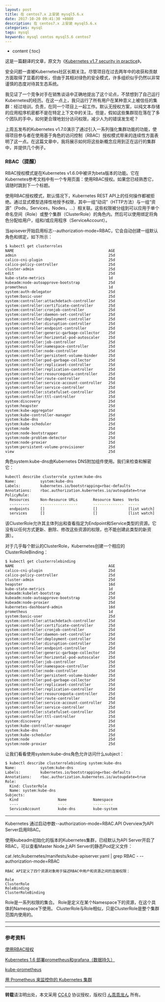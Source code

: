 ```yaml
---
layout: post
title: 在 centos7.x 上安装 mysql5.6.x
date: 2017-10-20 09:41:30 +0800
description: 在 centos7.x 上安装 mysql5.6.x
categories: mysql
tags: mysql
keywords: mysql centos mysql5.6 centos7
---
```


* content
{:toc}

这是一篇翻译的文章，原文为《[Kubernetes v1.7 security in practice](https://acotten.com/post/kube17-security)》。




安全问题一直被Kubernetes社区长期关注。尽管项目在过去两年中的收获和贡献方面取得了显着的增长，但由于其相对绿色的安全模式，许多组织似乎仍然以非常谨慎的态度对待其生态系统。

我见证了一个竞争对手在销售谈话中正确地提出了这个论点，不禁想到了自己运行Kubernetes的经历。在这一点上，我只运行了所有用户在某种意义上被信任的集群：经过培训，负责，在同一个项目上一起工作。默认无授权方案，以纯文本存储的应用程序机密都不是在特定上下文中的关注。但是，假如这些集群现在落在了多个团队的手中，如何更合理地划分访问权限，减少人为的错误发生呢？

上周五发布的Kubernetes v1.7.0演示了通过引入一系列强化集群功能的功能，使得项目参与者在使用基于角色的访问控制（RBAC）授权模式带来的连续性方面表明了这一点。在这篇文章中，我将展示如何将这些新概念应用到正在运行的集群中，并提供几个例子。

### RBAC（提醒）

RBAC授权模式是在Kubernetes v1.6.0中被评为beta版本的功能。它在Kubernetes参考文档中有一个专用页面：使用RBAC授权。如果您已经熟悉它，请随时跳到下一个标题。

使用RBAC授权模式，默认情况下，Kubernetes REST API上的任何操作都被拒绝。通过显式模型选择性地授予权限，其中一组“动词”（HTTP方法）与一组“资源”（Pods，Services，Nodes，...）相关联。这些权限被分组到可以应用于单个命名空间（Role）或整个集群（ClusterRole）的角色内。然后可以使用绑定将角色分配给用户，组和/或应用程序（ServiceAccount）。

当apisever开始启用标志--authorization-mode=RBAC，它会自动创建一组默认角色和绑定，如下所示：

```sh
$ kubectl get clusterroles
NAME                                           AGE
admin                                          25d
calico-cni-plugin                              25d
calico-policy-controller                       25d
cluster-admin                                  25d
edit                                           25d
kube-state-metrics                             1d
kubeadm:node-autoapprove-bootstrap             25d
prometheus                                     1d
system:auth-delegator                          25d
system:basic-user                              25d
system:controller:attachdetach-controller      25d
system:controller:certificate-controller       25d
system:controller:cronjob-controller           25d
system:controller:daemon-set-controller        25d
system:controller:deployment-controller        25d
system:controller:disruption-controller        25d
system:controller:endpoint-controller          25d
system:controller:generic-garbage-collector    25d
system:controller:horizontal-pod-autoscaler    25d
system:controller:job-controller               25d
system:controller:namespace-controller         25d
system:controller:node-controller              25d
system:controller:persistent-volume-binder     25d
system:controller:pod-garbage-collector        25d
system:controller:replicaset-controller        25d
system:controller:replication-controller       25d
system:controller:resourcequota-controller     25d
system:controller:route-controller             25d
system:controller:service-account-controller   25d
system:controller:service-controller           25d
system:controller:statefulset-controller       25d
system:controller:ttl-controller               25d
system:discovery                               25d
system:heapster                                25d
system:kube-aggregator                         25d
system:kube-controller-manager                 25d
system:kube-dns                                25d
system:kube-scheduler                          25d
system:node                                    25d
system:node-bootstrapper                       25d
system:node-problem-detector                   25d
system:node-proxier                            25d
system:persistent-volume-provisioner           25d
view                                           25d
```

角色system:kube-dns由Kubernetes DNS附加组件使用。我们来检查和解密它：

```sh
kubectl describe clusterrole system:kube-dns
Name:           system:kube-dns
Labels:         kubernetes.io/bootstrapping=rbac-defaults
Annotations:    rbac.authorization.kubernetes.io/autoupdate=true
PolicyRule:
  Resources     Non-Resource URLs       Resource Names  Verbs
  ---------     -----------------       --------------  -----
  endpoints     []                      []              [list watch]
  services      []                      []              [list watch]
```

该ClusterRole允许其主体列出和查看指定为Endpoint和Service类型的资源。它没有以任何方式更新、删除、修改这些资源的权限，也不能创建此类型的新资源）。

对于几乎每个默认的ClusterRole，Kubernetes创建一个相应的ClusterRoleBinding：

```sh 
$ kubectl get clusterrolebinding
NAME                                           AGE
calico-cni-plugin                              25d
calico-policy-controller                       25d
cluster-admin                                  25d
heapster                                       16d
kube-state-metrics                             1d
kubeadm:kubelet-bootstrap                      25d
kubeadm:node-autoapprove-bootstrap             25d
kubeadm:node-proxier                           25d
kubernetes-dashboard-admin                     16d
prometheus                                     1d
system:basic-user                              25d
system:controller:attachdetach-controller      25d
system:controller:certificate-controller       25d
system:controller:cronjob-controller           25d
system:controller:daemon-set-controller        25d
system:controller:deployment-controller        25d
system:controller:disruption-controller        25d
system:controller:endpoint-controller          25d
system:controller:generic-garbage-collector    25d
system:controller:horizontal-pod-autoscaler    25d
system:controller:job-controller               25d
system:controller:namespace-controller         25d
system:controller:node-controller              25d
system:controller:persistent-volume-binder     25d
system:controller:pod-garbage-collector        25d
system:controller:replicaset-controller        25d
system:controller:replication-controller       25d
system:controller:resourcequota-controller     25d
system:controller:route-controller             25d
system:controller:service-account-controller   25d
system:controller:service-controller           25d
system:controller:statefulset-controller       25d
system:controller:ttl-controller               25d
system:discovery                               25d
system:kube-controller-manager                 25d
system:kube-dns                                25d
system:kube-scheduler                          25d
system:node                                    25d
system:node-proxier                            25d
```

让我们看看使用system:kube-dns角色允许访问什么subject：

```sh
$ kubectl describe clusterrolebinding system:kube-dns
Name:           system:kube-dns
Labels:         kubernetes.io/bootstrapping=rbac-defaults
Annotations:    rbac.authorization.kubernetes.io/autoupdate=true
Role:
  Kind: ClusterRole
  Name: system:kube-dns
Subjects:
  Kind                  Name            Namespace
  ----                  ----            ---------
  ServiceAccount        kube-dns        kube-system
```

---

Kubernetes 通过启动参数--authorization-mode=RBAC.API Overview为API Server启用RBAC。

使用kubeadm初始化的版本的Kubernetes集群，已经默认为API Server开启了RBAC，可以查看Master Node上API Server的静态Pod定义文件：

cat /etc/kubernetes/manifests/kube-apiserver.yaml | grep RBAC
    - --authorization-mode=RBAC

    RBAC API定义了四个资源对象用于描述RBAC中用户和资源之间的连接权限：
    
    Role
    ClusterRole
    RoleBinding
    ClusterRoleBinding
    
Role是一系列权限的集合。
Role是定义在某个Namespace下的资源，在这个具体的Namespace下使用。
ClusterRole与Role相似，只是ClusterRole是整个集群范围内使用的。

---





---

### 参考资料

[使用RBAC授权](https://kubernetes.io/docs/admin/authorization/rbac/)

[Kubernetes 1.6 部署prometheus和grafana（数据持久）](http://blog.csdn.net/wenwst/article/details/76624019)

[kube-prometheus](https://github.com/coreos/prometheus-operator/tree/master/contrib/kube-prometheus)

[用 Prometheus 来监控你的 Kubernetes 集群](https://www.kubernetes.org.cn/1954.html)

---

**转载**请注明出处，本文采用 [CC4.0](http://creativecommons.org/licenses/by-nc-nd/4.0/) 协议授权，版权归 [ん乖乖龙ん](https://bjddd192.github.io) 所有。
